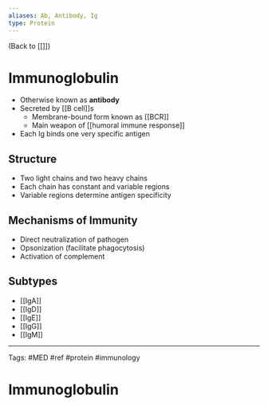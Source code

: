 ```yaml
---
aliases: Ab, Antibody, Ig
type: Protein
---
```


(Back to [[]])

# Immunoglobulin

- Otherwise known as **antibody**
- Secreted by [[B cell]]s
	- Membrane-bound form known as [[BCR]]
	- Main weapon of [[humoral immune response]]
- Each Ig binds one very specific antigen
## Structure
- Two light chains and two heavy chains
- Each chain has constant and variable regions
- Variable regions determine antigen specificity
## Mechanisms of Immunity
- Direct neutralization of pathogen
- Opsonization (facilitate phagocytosis)
- Activation of complement
## Subtypes
- [[IgA]]
- [[IgD]]
- [[IgE]]
- [[IgG]]
- [[IgM]]

---
Tags: #MED #ref #protein #immunology 

# Immunoglobulin

